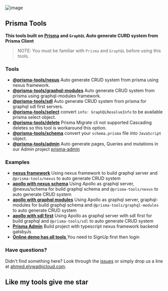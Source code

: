 ![image](https://i.ibb.co/Xpfw1Ry/prisma-dark.png)

## Prisma Tools

**This tools built on [Prisma](https://prisma.io) and `GraphQL` Auto generate CURD system from Prisma Client**

> NOTE: You must be familiar with `Prisma` and `GraphQL` before using this tools.

### Tools

- [**@prisma-tools/nexus**](https://prisma-tools.ahmedelywa.com/nexus/features) Auto generate CRUD system from prisma using nexus framework.
- [**@prisma-tools/graphql-modules**](https://prisma-tools.ahmedelywa.com/graphql-modules) Auto generate CRUD system from prisma using graphql-modules framework.
- [**@prisma-tools/sdl**](https://prisma-tools.ahmedelywa.com/sdl) Auto generate CRUD system from prisma for graphql sdl first servers.
- [**@prisma-tools/select**](https://prisma-tools.ahmedelywa.com/select) convert `info: GraphQLResolveInfo` to be available prisma select object.
- [**@prisma-tools/delete**](https://prisma-tools.ahmedelywa.com/delete) Prisma Migrate cli not supported Cascading deletes so this tool is workaround this option.
- [**@prisma-tools/schema**](https://prisma-tools.ahmedelywa.com/schema) convert your `schema.prisma` file into `JavaScript` object.
- [**@prisma-tools/admin**](https://prisma-tools.ahmedelywa.com/admin/generator) Auto generate pages, Queries and mutations in our Admin project [prisma-admin](https://github.com/AhmedElywa/prisma-admin)

### Examples

- [**nexus framework**](./examples/nexus) Using nexus framework to build graphql server and `@prisma-tools/nexus` to auto generate CRUD system
- [**apollo with nexus schema**](./examples/apollo-nexus-schema) Using Apollo as graphql server, @nexus/schema for build graphql schema and `@prisma-tools/nexus` to auto generate CRUD system
- [**apollo with graphql modules**](./examples/graphql-modules) Using Apollo as graphql server, graphql-modules for build graphql schema and `@prisma-tools/graphql-modules` to auto generate CRUD system
- [**apollo with sdl first**](./examples/apollo-sdl-first) Using Apollo as graphql server with sdl first for build graphql and `@prisma-tools/sdl` to auto generate CRUD system
- [**Prisma Admin**](https://github.com/AhmedElywa/prisma-admin) Build project with typescript nexus framework backend gatsbyJs
- [**Online demo has all tools** ](http://prisma-admin.ahmedelywa.com/) You need to SignUp first then login

### Have questions?

Didn't find something here? Look through the [issues](https://github.com/AhmedElywa/prisma-tools/issues) or simply drop us a line at <ahmed.elywa@icloud.com>.

## Like my tools give me star
